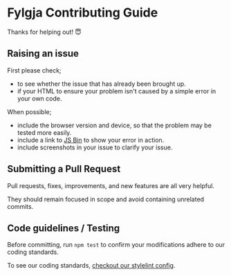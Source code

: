 # Fylgja Contributing Guide

Thanks for helping out! 😇

## Raising an issue

First please check;

- to see whether the issue that has already been brought up.
- if your HTML to ensure your problem isn't caused by a simple error in your own code.

When possible;

- include the browser version and device,
  so that the problem may be tested more easily.
- include a link to [JS Bin](https://jsbin.com/) to show your error in action.
- include screenshots in your issue to clarify your issue.

## Submitting a Pull Request

Pull requests, fixes, improvements, and new features are all very helpful.

They should remain focused in scope and avoid containing unrelated commits.

## Code guidelines / Testing

Before committing, run `npm test` to confirm your modifications adhere to our coding standards.

To see our coding standards, [checkout our stylelint config](https://github.com/fylgja/stylelint-config).
